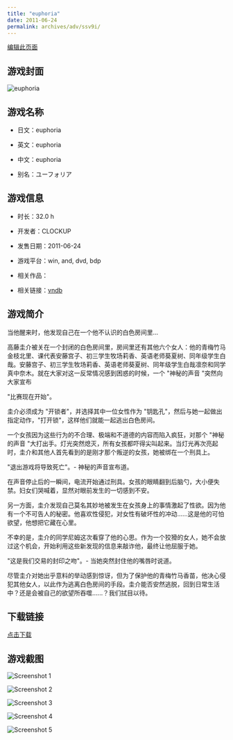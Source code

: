 ```yaml
---
title: "euphoria"
date: 2011-06-24
permalink: archives/adv/ssv9i/
---
```

[编辑此页面](https://github.com/ACG-3/ADV3-source/blob/main/source/_posts/euphoria.md)

## 游戏封面

![euphoria](https://pan.timero.xyz/d/onedrive/img_lib_001/euphoria_cover.avif)


## 游戏名称

- 日文：euphoria
- 英文：euphoria
- 中文：euphoria

- 别名：ユーフォリア


## 游戏信息

- 时长：32.0 h
- 开发者：CLOCKUP
- 发售日期：2011-06-24
- 游戏平台：win, and, dvd, bdp
- 相关作品：

- 相关链接：[vndb](https://vndb.org/v6540)


## 游戏简介

当他醒来时，他发现自己在一个他不认识的白色房间里...

高藤圭介被关在一个封闭的白色房间里，房间里还有其他六个女人：他的青梅竹马金枝北里、课代表安藤宫子、初三学生牧场莉香、英语老师葵夏树、同年级学生白哉。安藤宫子、初三学生牧场莉香、英语老师葵夏树、同年级学生白哉凛奈和同学真中奈木。就在大家对这一反常情况感到困惑的时候，一个 "神秘的声音 "突然向大家宣布

"比赛现在开始"。

圭介必须成为 "开锁者"，并选择其中一位女性作为 "钥匙孔"，然后与她一起做出指定动作，"打开锁"，这样他们就能一起逃出白色房间。

一个女孩因为这些行为的不合理、极端和不道德的内容而陷入疯狂，对那个 "神秘的声音 "大打出手。灯光突然熄灭，所有女孩都吓得尖叫起来。当灯光再次亮起时，圭介和其他人首先看到的是刚才那个叛逆的女孩，她被绑在一个刑具上。

"退出游戏将导致死亡"。- 神秘的声音宣布道。

在声音停止后的一瞬间，电流开始通过刑具。女孩的眼睛翻到后脑勺，大小便失禁。妇女们哭喊着，显然对眼前发生的一切感到不安。

另一方面，圭介发现自己莫名其妙地被发生在女孩身上的事情激起了性欲。因为他有一个不可告人的秘密。他喜欢性侵犯，对女性有破坏性的冲动......这是他的可怕欲望，他想把它藏在心里。

不幸的是，圭介的同学尼姆这次看穿了他的心思。作为一个狡猾的女人，她不会放过这个机会，开始利用这些新发现的信息来敲诈他，最终让他屈服于她。

"这是我们交易的封印之吻"。- 当她突然封住他的嘴唇时说道。

尽管圭介对她出乎意料的举动感到惊讶，但为了保护他的青梅竹马香苗，他决心侵犯其他女人，以此作为逃离白色房间的手段。圭介能否安然逃脱，回到日常生活中？还是会被自己的欲望所吞噬......？我们拭目以待。




## 下载链接

[点击下载](https://pan.timero.xyz/onedrive/adv_lib_001/euphoria)


## 游戏截图


![Screenshot 1](https://pan.timero.xyz/d/onedrive/img_lib_001/euphoria_Screenshot_1.avif)

![Screenshot 2](https://pan.timero.xyz/d/onedrive/img_lib_001/euphoria_Screenshot_2.avif)

![Screenshot 3](https://pan.timero.xyz/d/onedrive/img_lib_001/euphoria_Screenshot_3.avif)

![Screenshot 4](https://pan.timero.xyz/d/onedrive/img_lib_001/euphoria_Screenshot_4.avif)

![Screenshot 5](https://pan.timero.xyz/d/onedrive/img_lib_001/euphoria_Screenshot_5.avif)

